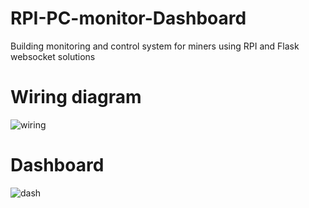 # RPI-PC-monitor-Dashboard
Building monitoring and control system for miners using RPI and Flask websocket solutions

# Wiring diagram
![wiring](https://github.com/chace1989/RPI-PC-monitor-Dashboard/blob/master/rpi_wiring.png)

# Dashboard
![dash](https://github.com/chace1989/RPI-PC-monitor-Dashboard/blob/master/screenshot.png)
